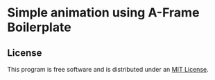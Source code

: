 # Simple animation using A-Frame Boilerplate

## License

This program is free software and is distributed under an [MIT License](LICENSE).
